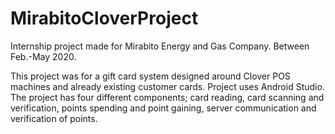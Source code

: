 # MirabitoCloverProject

Internship project made for Mirabito Energy and Gas Company. Between Feb.-May 2020. 

This project was for a gift card system designed around Clover POS machines and already existing customer cards. Project uses Android Studio.
The project has four different components; card reading, card scanning and verification, points spending and point gaining, server communication and verification of points.
